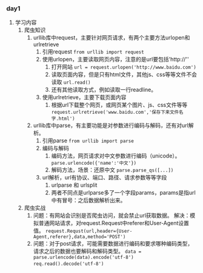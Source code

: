 ### day1

1. 学习内容
	1. 爬虫知识
		1. urllib库中request，主要针对网页请求，有两个主要方法urlopen和urlretrieve
			1. 引用request
				`from urllib import request`
			2. 使用urlopen，主要读取网页内容，注意的是url要包括'http://''
				1. 打开网站
					`url = request.urlopen('http://www.baidu.com')`
				2. 读取页面内容，但是只有html文件，其他js、css等等文件不会读取
					`url.read()`
				3. 还有其他读取方式，例如读取一行readline。
			3. 使用urlretrieve，主要下载页面内容
				1. 根据url下载整个网页，或网页某个图片、js、css文件等等
					`request.urlretrieve('www.baidu.com','保存下来文件名字.html')`
		2. urllib库中parse，有主要功能是对参数进行编码与解码，还有对url解析。
			1. 引用parse
				`from urllib import parse`
			2. 编码与解码
				1. 编码方法，网页请求对中文参数进行编码（unicode）。
					`parse.urlencode({'name':'中文'})`
				2. 解码方法，场景：还原中文
					`parse.parse_qs([...])`
			3. url解析，url有协议、端口、路径、请求参数等等字段
				1. urlparse 和 urlsplit 
				2. 两者不同点是urlparse多了一个字段params，params是指url中有冒号：之后数据解析出来。
	2. 爬虫实战	
		1. 问题：有网站会识别是否爬虫访问，就会禁止url获取数据。
			解决：模拟普通网站请求，对request.Request中referer和User-Agent设置值。
			`request.Requst(url,header={User-Agent,referer},data,method='POST')`
		2. 问题：对于post请求，可能需要数据进行编码和要求哪种编码类型，请求之后的数据也要解码和解码类型。
			`data = parse.urlencode(data).encode('utf-8')`
			`req.read().decode('utf-8')`